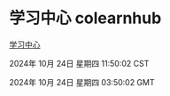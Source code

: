 # 学习中心 colearnhub
[学习中心](http://219.139.199.238:56308/colearnhub/)

2024年 10月 24日 星期四 11:50:02 CST

2024年 10月 24日 星期四 03:50:02 GMT
